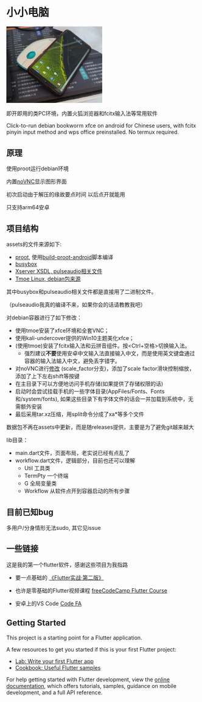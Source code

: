 # 小小电脑

<img decoding="async" src="readme/cover0.png" width="50%">

即开即用的类PC环境，内置火狐浏览器和fcitx输入法等常用软件

Click-to-run debian bookworm xfce on android for Chinese users, with fcitx pinyin input method and wps office preinstalled. No termux required.

## 原理

使用proot运行debian环境

内置[noVNC](https://github.com/novnc/noVNC)显示图形界面

初次启动由于解压的缘故要点时间
以后点开就能用

只支持arm64安卓

## 项目结构

assets的文件来源如下:

- [proot](https://github.com/termux/proot/), 使用[build-proot-android](https://github.com/green-green-avk/build-proot-android)脚本编译
- [busybox](https://github.com/meefik/busybox)
- [Xserver XSDL, pulseaudio相关文件](https://github.com/pelya/commandergenius/tree/sdl_android/project/jni/application/xserver)
- [Tmoe Linux, debian包来源](https://github.com/2moe/tmoe)

其中busybox和pulseaudio相关文件都是直接用了二进制文件。

（pulseaudio我真的编译不来，如果你会的话请教教我吧）

对debian容器进行了如下修改：
- 使用tmoe安装了xfce环境和全套VNC；
- 使用kali-undercover提供的Win10主题美化xfce；
- (使用tmoe)安装了fcitx输入法和云拼音组件。按<Ctrl+空格>切换输入法。
  - 强烈建议**不要**使用安卓中文输入法直接输入中文，而是使用英文键盘通过容器的输入法输入中文，避免丢字错字。
- 对noVNC进行[修改](https://github.com/Cateners/noVNC) (scale_factor分支)，添加了scale factor滑块控制缩放，添加了上下左右shift等按键
- 在主目录下可以方便地访问手机存储(如果提供了存储权限的话)
- 启动时会尝试挂载手机的一些字体目录(AppFiles/Fonts、Fonts和/system/fonts), 如果这些目录下有字体文件的话会一并加载到系统中，无需额外安装
- 最后采用tar.xz压缩，用split命令分成了xa*等多个文件

数据包不再在assets中更新，而是随releases提供，主要是为了避免git越来越大

lib目录：

- main.dart文件，页面布局，老实说已经有点乱了
- workflow.dart文件，逻辑部分，目前也还可以理解
  - Util 工具类
  - TermPty 一个终端
  - G 全局变量类
  - Workflow 从软件点开到容器启动的所有步骤

## 目前已知bug

多用户/分身情形无法sudo, 其它见issue

## 一些链接

这是我的第一个flutter软件，感谢这些项目为我指路

- 要一点基础的 [《Flutter实战·第二版》](https://book.flutterchina.club)
- 也许是零基础的Flutter视频课程 [freeCodeCamp Flutter Course](https://www.youtube.com/watch?v=wFn-m-OgKPU&list=PL6yRaaP0WPkVtoeNIGqILtRAgd3h2CNpT)

- 安卓上的VS Code [Code FA](https://github.com/nightmare-space/vscode_for_android)

## Getting Started

This project is a starting point for a Flutter application.

A few resources to get you started if this is your first Flutter project:

- [Lab: Write your first Flutter app](https://docs.flutter.dev/get-started/codelab)
- [Cookbook: Useful Flutter samples](https://docs.flutter.dev/cookbook)

For help getting started with Flutter development, view the
[online documentation](https://docs.flutter.dev/), which offers tutorials,
samples, guidance on mobile development, and a full API reference.
